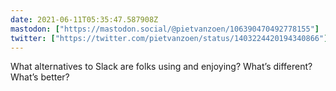 ```yaml
---
date: 2021-06-11T05:35:47.587908Z
mastodon: ["https://mastodon.social/@pietvanzoen/106390470492778155"]
twitter: ["https://twitter.com/pietvanzoen/status/1403224420194340866"]
---
```

What alternatives to Slack are folks using and enjoying? What’s different? What’s better?
